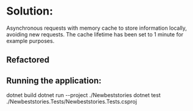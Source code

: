 # Solution:
Asynchronous requests with memory cache to store information locally, avoiding new requests.
The cache lifetime has been set to 1 minute for example purposes.
## Refactored

## Running the application:
dotnet build
dotnet run --project ./Newbeststories
dotnet test ./Newbeststories.Tests/Newbeststories.Tests.csproj